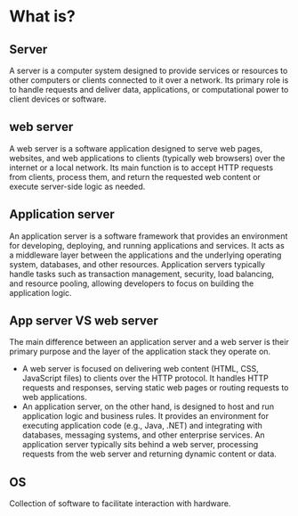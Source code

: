 # What is?

## Server

A server is a computer system designed to provide services or resources to other computers or clients connected to it over a network. Its primary role is to handle requests and deliver data, applications, or computational power to client devices or software.
## web server

A web server is a software application designed to serve web pages, websites, and web applications to clients (typically web browsers) over the internet or a local network. Its main function is to accept HTTP requests from clients, process them, and return the requested web content or execute server-side logic as needed.

## Application server

An application server is a software framework that provides an environment for developing, deploying, and running applications and services. It acts as a middleware layer between the applications and the underlying operating system, databases, and other resources. Application servers typically handle tasks such as transaction management, security, load balancing, and resource pooling, allowing developers to focus on building the application logic.

## App server VS web server

The main difference between an application server and a web server is their primary purpose and the layer of the application stack they operate on.
- A web server is focused on delivering web content (HTML, CSS, JavaScript files) to clients over the HTTP protocol. It handles HTTP requests and responses, serving static web pages or routing requests to web applications.
- An application server, on the other hand, is designed to host and run application logic and business rules. It provides an environment for executing application code (e.g., Java, .NET) and integrating with databases, messaging systems, and other enterprise services. An application server typically sits behind a web server, processing requests from the web server and returning dynamic content or data.
## OS

Collection of software to facilitate interaction with hardware.
